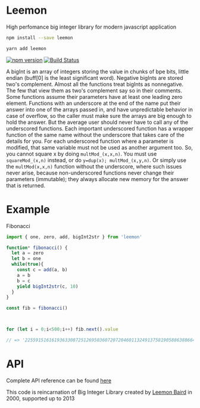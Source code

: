 # Leemon

High perfomance big integer library for modern javascript application

```bash
npm install --save leemon
```

```bash
yarn add leemon
```

[![npm version][npm-image]][npm-url]
[![Build Status][travis-image]][travis-url]

A bigInt is an array of integers storing the value in chunks of bpe bits, little endian (buff[0] is the least significant word).
Negative bigInts are stored two's complement. Almost all the functions treat bigInts as nonnegative. The few that view them as two's complement say so in their comments.
Some functions assume their parameters have at least one leading zero element.
Functions with an underscore at the end of the name put their answer into one of the arrays passed in, and have unpredictable behavior in case of overflow, so the caller must make sure the arrays are big enough to hold the answer.
But the average user should never have to call any of the underscored functions. Each important underscored function has a wrapper function of the same name without the underscore that takes care of the details for you.
For each underscored function where a parameter is modified, that same variable must not be used as another argument too.
So, you cannot square x by doing `multMod_(x,x,n)`.  You must use `squareMod_(x,n)` instead, or do `y=dup(x); multMod_(x,y,n)`.
Or simply use the `multMod(x,x,n)` function without the underscore, where such issues never arise, because non-underscored functions never change their parameters (immutable); they always allocate new memory for the answer that is returned.

# Example

Fibonacci

```js
import { one, zero, add, bigInt2str } from 'leemon'

function* fibonacci() {
  let a = zero
  let b = one
  while(true){
    const c = add(a, b)
    a = b
    b = c
    yield bigInt2str(c, 10)
  }
}

const fib = fibonacci()



for (let i = 0;i<500;i++) fib.next().value

// => '225591516161936330872512695036072072046011324913758190588638866418474627738686883405015987052796968498626'

```

# API
Complete API reference can be found [here](./API.md)

This code is reincarnation of Big Integer Library created by [Leemon Baird](http://www.leemon.com/) in 2000, supported up to 2013

[npm-url]: https://www.npmjs.org/package/leemon
[npm-image]: https://badge.fury.io/js/leemon.svg
[travis-image]: https://travis-ci.org/zerobias/leemon.svg?branch=master
[travis-url]: https://travis-ci.org/zerobias/leemon
